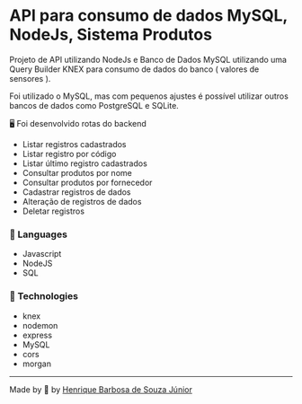 # API para consumo de dados MySQL, NodeJs, Sistema Produtos

Projeto de API utilizando NodeJs e Banco de Dados MySQL utilizando uma Query Builder KNEX para consumo de dados do banco ( valores de sensores ).

 
 
  Foi utilizado o MySQL, mas com pequenos ajustes é possível utilizar outros bancos de dados como PostgreSQL e SQLite.

 
 🖥 Foi desenvolvido rotas do backend
  * Listar registros cadastrados
  * Listar registro por código
  * Listar último registro cadastrados
  * Consultar produtos por nome
  * Consultar produtos por fornecedor
  * Cadastrar registros de dados
  * Alteração de registros de dados
  * Deletar registros

 ### 📒 Languages

  * Javascript
  * NodeJS
  * SQL

 ### 📡 Technologies
 * knex
 * nodemon
 * express
 * MySQL
 * cors
 * morgan

  ---
 Made by 💙 by [Henrique Barbosa de Souza Júnior](https://github.com/HenriqueBarbosaSJr)